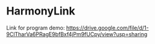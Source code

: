 # HarmonyLink
Link for program demo: https://drive.google.com/file/d/1-9ClTharVa6PRagE9bfBxf4jPm9fUCpy/view?usp=sharing

